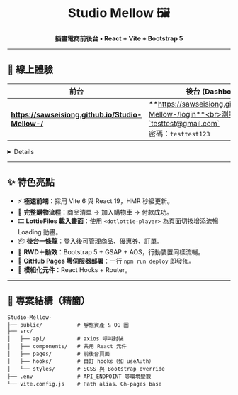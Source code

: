 <!-- Banner -->

<h1 align="center">Studio Mellow 🖼️</h1>
<p align="center">
  <strong>插畫電商前後台 • React + Vite + Bootstrap 5</strong><br>
</p>

---

## 🚀 線上體驗

| 前台 | 後台 (Dashboard) |
|------|-----------------|
| **https://sawseisiong.github.io/Studio-Mellow-/** | **https://sawseisiong.github.io/Studio-Mellow-/login**<br>測試帳號：`testtest@gmail.com`<br>密碼：`testtest123` |

<details>
<!-- <summary>點我看 Demo GIF / 截圖</summary> -->

![產品瀏覽](docs/demo-browse.gif)
![後台訂單](docs/demo-admin.gif)

</details>

---

## ✨ 特色亮點
- ⚡ **極速前端**：採用 Vite 6 與 React 19，HMR 秒級更新。
- 🛒 **完整購物流程**：商品清單 → 加入購物車 → 付款成功。
- 🎞️ **LottieFiles 載入畫面**：使用 `<dotlottie-player>` 為頁面切換增添流暢 Loading 動畫。
- 📦 **後台一條龍**：登入後可管理商品、優惠券、訂單。
- 📱 **RWD＋動效**：Bootstrap 5 + GSAP + AOS，行動裝置同樣流暢。
- 🔗 **GitHub Pages 零伺服器部署**：一行 `npm run deploy` 即發佈。
- 🧩 **模組化元件**：React Hooks + Router。

---

## 📂 專案結構（精簡）
```text
Studio-Mellow-
├── public/           # 靜態資產 & OG 圖
├── src/
│   ├── api/          # axios 呼叫封裝
│   ├── components/   # 共用 React 元件
│   ├── pages/        # 前後台頁面
│   ├── hooks/        # 自訂 hooks（如 useAuth）
│   └── styles/       # SCSS 與 Bootstrap override
├── .env              # API_ENDPOINT 等環境變數
└── vite.config.js    # Path alias、Gh-pages base
